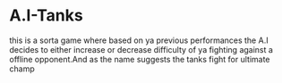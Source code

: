 # A.I-Tanks
this is a sorta game where based on ya previous performances the A.I decides to either increase or decrease difficulty of ya fighting against a offline opponent.And as the name suggests the tanks fight for ultimate champ
